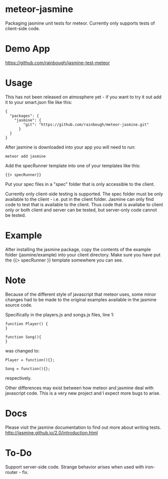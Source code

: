 meteor-jasmine
==============

Packaging jasmine unit tests for meteor. Currently only supports tests of client-side code.


Demo App
========
https://github.com/rainbough/jasmine-test-meteor


Usage
=====

This has not been released on atmosphere yet - if you want to try it out add it to your smart.json file like this:
```
{
  "packages": {
    "jasmine": {
        "git": "https://github.com/rainbough/meteor-jasmine.git"
      }
  }
}
```
After jasmine is downloaded into your app you will need to run:
```
meteor add jasmine
```

Add the specRunner template into one of your templates like this:
```
{{> specRunner}}
```

Put your spec files in a "spec" folder that is only accessible to the client.

Currently only client-side testing is supported. The spec folder must be only available to the client - i.e. put in the client folder. Jasmine can only find code to test that is available to the client. Thus code that is availabe to client only or both client and server can be tested, but server-only code cannot be tested. 

Example
=======
After installing the jasmine package, copy the contents of the example folder (jasmine/example) into your client directory. Make sure you have put the {{> specRunner }} template somewhere you can see. 

Note
====
Because of the different style of javascript that meteor uses, some minor changes had to be made to the original examples available in the jasmine source code.

Specifically in the players.js and songs.js files, line 1:

```
function Player() {
}

function Song(){
}
```

was changed to:

```
Player = function(){};

Song = function(){};
```
respectively.

Other differences may exist between how meteor and jasmine deal with javascript code. This is a very new project and I expect more bugs to arise.

Docs
====
Please visit the jasmine documentation to find out more about writing tests.
http://jasmine.github.io/2.0/introduction.html

To-Do
=====
Support server-side code.
Strange behavior arises when used with iron-router - fix.



